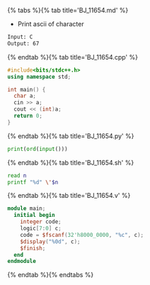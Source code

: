 {% tabs %}{% tab title='BJ_11654.md' %}

* Print ascii of character

```txt
Input: C
Output: 67
```

{% endtab %}{% tab title='BJ_11654.cpp' %}

```cpp
#include<bits/stdc++.h>
using namespace std;

int main() {
  char a;
  cin >> a;
  cout << (int)a;
  return 0;
}
```

{% endtab %}{% tab title='BJ_11654.py' %}

```py
print(ord(input()))
```

{% endtab %}{% tab title='BJ_11654.sh' %}

```sh
read n
printf "%d" \'$n
```

{% endtab %}{% tab title='BJ_11654.v' %}

```v
module main;
  initial begin
    integer code;
    logic[7:0] c;
    code = $fscanf(32'h8000_0000, "%c", c);
    $display("%0d", c);
    $finish;
  end
endmodule
```

{% endtab %}{% endtabs %}
